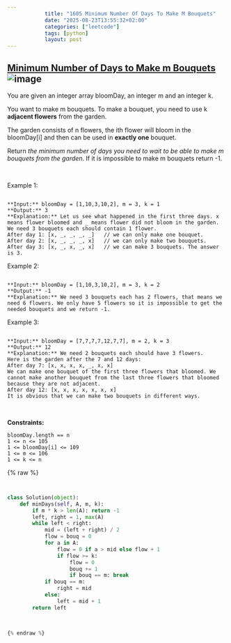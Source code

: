 ```yaml
---
            title: "1605 Minimum Number Of Days To Make M Bouquets"
            date: "2025-08-23T13:55:32+02:00"
            categories: ["leetcode"]
            tags: [python]
            layout: post
---
```

            
## [Minimum Number of Days to Make m Bouquets](https://leetcode.com/problems/minimum-number-of-days-to-make-m-bouquets) ![image](https://img.shields.io/badge/Difficulty-Medium-orange)

You are given an integer array bloomDay, an integer m and an integer k.

You want to make m bouquets. To make a bouquet, you need to use k **adjacent flowers** from the garden.

The garden consists of n flowers, the ith flower will bloom in the bloomDay[i] and then can be used in **exactly one** bouquet.

Return *the minimum number of days you need to wait to be able to make *m* bouquets from the garden*. If it is impossible to make m bouquets return -1.

 

Example 1:

```

**Input:** bloomDay = [1,10,3,10,2], m = 3, k = 1
**Output:** 3
**Explanation:** Let us see what happened in the first three days. x means flower bloomed and _ means flower did not bloom in the garden.
We need 3 bouquets each should contain 1 flower.
After day 1: [x, _, _, _, _]   // we can only make one bouquet.
After day 2: [x, _, _, _, x]   // we can only make two bouquets.
After day 3: [x, _, x, _, x]   // we can make 3 bouquets. The answer is 3.

```

Example 2:

```

**Input:** bloomDay = [1,10,3,10,2], m = 3, k = 2
**Output:** -1
**Explanation:** We need 3 bouquets each has 2 flowers, that means we need 6 flowers. We only have 5 flowers so it is impossible to get the needed bouquets and we return -1.

```

Example 3:

```

**Input:** bloomDay = [7,7,7,7,12,7,7], m = 2, k = 3
**Output:** 12
**Explanation:** We need 2 bouquets each should have 3 flowers.
Here is the garden after the 7 and 12 days:
After day 7: [x, x, x, x, _, x, x]
We can make one bouquet of the first three flowers that bloomed. We cannot make another bouquet from the last three flowers that bloomed because they are not adjacent.
After day 12: [x, x, x, x, x, x, x]
It is obvious that we can make two bouquets in different ways.

```

 

**Constraints:**

	bloomDay.length == n
	1 <= n <= 105
	1 <= bloomDay[i] <= 109
	1 <= m <= 106
	1 <= k <= n

{% raw %}


```python


class Solution(object):
    def minDays(self, A, m, k):
        if m * k > len(A): return -1
        left, right = 1, max(A)
        while left < right:
            mid = (left + right) / 2
            flow = bouq = 0
            for a in A:
                flow = 0 if a > mid else flow + 1
                if flow >= k:
                    flow = 0
                    bouq += 1
                    if bouq == m: break
            if bouq == m:
                right = mid
            else:
                left = mid + 1
        return left
        


{% endraw %}
```
